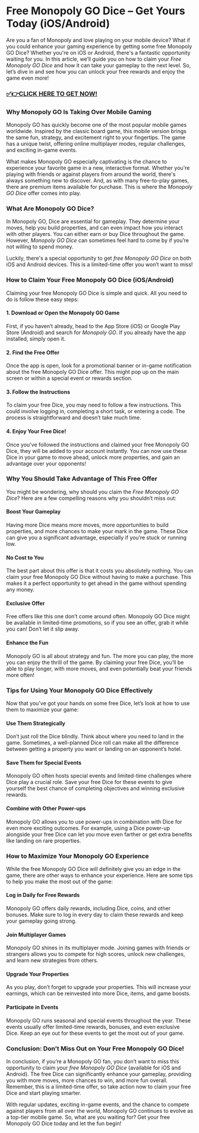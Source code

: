 # Free Monopoly GO Dice – Get Yours Today (iOS/Android)

Are you a fan of Monopoly and love playing on your mobile device? What if you could enhance your gaming experience by getting some free Monopoly GO Dice? Whether you're on iOS or Android, there's a fantastic opportunity waiting for you. In this article, we’ll guide you on how to claim your *Free Monopoly GO Dice* and how it can take your gameplay to the next level. So, let’s dive in and see how you can unlock your free rewards and enjoy the game even more!

### [✅👉CLICK HERE TO GET NOW!](https://freerewards.xyz/monopoly/go/)

### Why Monopoly GO Is Taking Over Mobile Gaming

Monopoly GO has quickly become one of the most popular mobile games worldwide. Inspired by the classic board game, this mobile version brings the same fun, strategy, and excitement right to your fingertips. The game has a unique twist, offering online multiplayer modes, regular challenges, and exciting in-game events. 

What makes Monopoly GO especially captivating is the chance to experience your favorite game in a new, interactive format. Whether you're playing with friends or against players from around the world, there's always something new to discover. And, as with many free-to-play games, there are premium items available for purchase. This is where the *Monopoly GO Dice* offer comes into play.

### What Are Monopoly GO Dice?

In Monopoly GO, Dice are essential for gameplay. They determine your moves, help you build properties, and can even impact how you interact with other players. You can either earn or buy Dice throughout the game. However, *Monopoly GO Dice* can sometimes feel hard to come by if you’re not willing to spend money.

Luckily, there's a special opportunity to get *free Monopoly GO Dice* on both iOS and Android devices. This is a limited-time offer you won’t want to miss!

### How to Claim Your Free Monopoly GO Dice (iOS/Android)

Claiming your free Monopoly GO Dice is simple and quick. All you need to do is follow these easy steps:

#### 1. Download or Open the Monopoly GO Game
First, if you haven’t already, head to the App Store (iOS) or Google Play Store (Android) and search for *Monopoly GO*. If you already have the app installed, simply open it.

#### 2. Find the Free Offer
Once the app is open, look for a promotional banner or in-game notification about the free Monopoly GO Dice offer. This might pop up on the main screen or within a special event or rewards section.

#### 3. Follow the Instructions
To claim your free Dice, you may need to follow a few instructions. This could involve logging in, completing a short task, or entering a code. The process is straightforward and doesn’t take much time.

#### 4. Enjoy Your Free Dice!
Once you've followed the instructions and claimed your free Monopoly GO Dice, they will be added to your account instantly. You can now use these Dice in your game to move ahead, unlock more properties, and gain an advantage over your opponents!

### Why You Should Take Advantage of This Free Offer

You might be wondering, why should you claim the *Free Monopoly GO Dice*? Here are a few compelling reasons why you shouldn’t miss out:

#### **Boost Your Gameplay**
Having more Dice means more moves, more opportunities to build properties, and more chances to make your mark in the game. These Dice can give you a significant advantage, especially if you’re stuck or running low.

#### **No Cost to You**
The best part about this offer is that it costs you absolutely nothing. You can claim your free Monopoly GO Dice without having to make a purchase. This makes it a perfect opportunity to get ahead in the game without spending any money.

#### **Exclusive Offer**
Free offers like this one don’t come around often. Monopoly GO Dice might be available in limited-time promotions, so if you see an offer, grab it while you can! Don’t let it slip away.

#### **Enhance the Fun**
Monopoly GO is all about strategy and fun. The more you can play, the more you can enjoy the thrill of the game. By claiming your free Dice, you’ll be able to play longer, with more moves, and even potentially beat your friends more often!

### Tips for Using Your Monopoly GO Dice Effectively

Now that you've got your hands on some free Dice, let’s look at how to use them to maximize your game:

#### **Use Them Strategically**
Don’t just roll the Dice blindly. Think about where you need to land in the game. Sometimes, a well-planned Dice roll can make all the difference between getting a property you want or landing on an opponent’s hotel.

#### **Save Them for Special Events**
Monopoly GO often hosts special events and limited-time challenges where Dice play a crucial role. Save your free Dice for these events to give yourself the best chance of completing objectives and winning exclusive rewards.

#### **Combine with Other Power-ups**
Monopoly GO allows you to use power-ups in combination with Dice for even more exciting outcomes. For example, using a Dice power-up alongside your free Dice can let you move even farther or get extra benefits like landing on rare properties.

### How to Maximize Your Monopoly GO Experience

While the free Monopoly GO Dice will definitely give you an edge in the game, there are other ways to enhance your experience. Here are some tips to help you make the most out of the game:

#### **Log in Daily for Free Rewards**
Monopoly GO offers daily rewards, including Dice, coins, and other bonuses. Make sure to log in every day to claim these rewards and keep your gameplay going strong.

#### **Join Multiplayer Games**
Monopoly GO shines in its multiplayer mode. Joining games with friends or strangers allows you to compete for high scores, unlock new challenges, and learn new strategies from others.

#### **Upgrade Your Properties**
As you play, don’t forget to upgrade your properties. This will increase your earnings, which can be reinvested into more Dice, items, and game boosts.

#### **Participate in Events**
Monopoly GO runs seasonal and special events throughout the year. These events usually offer limited-time rewards, bonuses, and even exclusive Dice. Keep an eye out for these events to get the most out of your game.

### Conclusion: Don’t Miss Out on Your Free Monopoly GO Dice!

In conclusion, if you’re a Monopoly GO fan, you don’t want to miss this opportunity to claim your *free Monopoly GO Dice* (available for iOS and Android). The free Dice can significantly enhance your gameplay, providing you with more moves, more chances to win, and more fun overall. Remember, this is a limited-time offer, so take action now to claim your free Dice and start playing smarter.

With regular updates, exciting in-game events, and the chance to compete against players from all over the world, Monopoly GO continues to evolve as a top-tier mobile game. So, what are you waiting for? Get your free Monopoly GO Dice today and let the fun begin!
